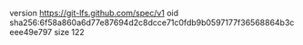 version https://git-lfs.github.com/spec/v1
oid sha256:6f58a860a6d77e87694d2c8dcce71c0fdb9b0597177f36568864b3ceee49e797
size 122
